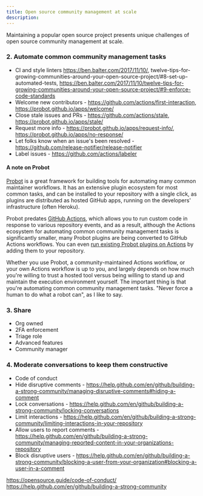 ```yaml
---
title: Open source community management at scale
description:
---
```


Maintaining a popular open source project presents unique challenges of open source community management at scale. 

### 2. Automate common community management tasks

* CI and style linters https://ben.balter.com/2017/11/10/, twelve-tips-for-growing-communities-around-your-open-source-project/#8-set-up-automated-tests, https://ben.balter.com/2017/11/10/twelve-tips-for-growing-communities-around-your-open-source-project/#9-enforce-code-standards
* Welcome new contributors - https://github.com/actions/first-interaction, https://probot.github.io/apps/welcome/
* Close stale issues and PRs - https://github.com/actions/stale, https://probot.github.io/apps/stale/
* Request more info - https://probot.github.io/apps/request-info/, https://probot.github.io/apps/no-response/
* Let folks know when an issue's been resolved - https://github.com/release-notifier/release-notifier
* Label issues - https://github.com/actions/labeler

#### A note on Probot

[Probot](https://probot.github.io/) is a great framework for building tools for automating many common maintainer workflows. It has an extensive plugin ecosystem for most common tasks, and can be installed to your repository with a single click, as plugins are distributed as hosted GitHub apps, running on the developers' infrastructure (often Heroku). 

Probot predates [GitHub Actions](https://github.com/features/actions), which allows you to run custom code in response to various repository events, and as a result, although the Actions ecosystem for automating common community management tasks is significantly smaller, many Probot plugins are being converted to GitHub Actions workflows. You can even [run existing Probot plugins on Actions](https://github.com/probot/actions-adapte) by adding them to your repository.

Whether you use Probot, a community-maintained Actions workflow, or your own Actions workflow is up to you, and largely depends on how much you're willing to trust a hosted tool versus being willing to stand up and maintain the execution environment yourself. The important thing is that you're automating common community management tasks. "Never force a human to do what a robot can", as I like to say.

### 3. Share

* Org owned
* 2FA enforcement
* Triage role
* Advanced features
* Community manager

### 4. Moderate conversations to keep them constructive

* Code of conduct
* Hide disruptive comments - https://help.github.com/en/github/building-a-strong-community/managing-disruptive-comments#hiding-a-comment
* Lock conversations - https://help.github.com/en/github/building-a-strong-community/locking-conversations
* Limit interactions - https://help.github.com/en/github/building-a-strong-community/limiting-interactions-in-your-repository
* Allow users to report comments - https://help.github.com/en/github/building-a-strong-community/managing-reported-content-in-your-organizations-repository
* Block disruptive users - https://help.github.com/en/github/building-a-strong-community/blocking-a-user-from-your-organization#blocking-a-user-in-a-comment

https://opensource.guide/code-of-conduct/
https://help.github.com/en/github/building-a-strong-community

